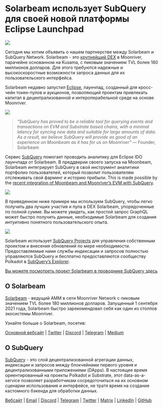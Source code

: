 # Solarbeam использует SubQuery для своей новой платформы Eclipse Launchpad

![](https://miro.medium.com/max/1400/1*ZG9NqT9GIXax5SBpNn5ipg.png)

Сегодня мы хотим объявить о нашем партнерстве между Solarbeam и SubQuery Network. Solarbeam - это [крупнейший DEX](https://defillama.com/chain/Moonriver) в Moonriver, парачейне основанном на Kusama, с пиковым значением TVL более 180 миллионов долларов. Для этого требуются надежные и высокоскоростные возможности запроса данных для их пользовательского интерфейса.

Solarbeam недавно запустил [Eclipse](https://app.solarbeam.io/eclipse), лаунчпад, созданный для кросс-чейн токен-пулов и аукционов, позволяющий проектам привлекать капитал в децентрализованной и интероперабельной среде на основе Moonriver.

![](https://miro.medium.com/max/1400/1*IbRN8EnymWvqvh0sx_PNKw.png)

> _"SubQuery has proved to be a reliable tool for querying events and transactions on EVM and Substrate based chains, with a minimal latency for syncing new data and suitable for large amounts of data. As a result, we believe SubQuery will provide as good of an experience on Moonbeam as it has for us on Moonriver"_ — Founder, Solarbeam

Сервис [SubQuery](https://subquery.network/) помогает проводить аналитику для Eclipse IDO лаунчпада от Solarbeam. В преддверии своего запуска на Moonbeam, Solarbeam интегрирует SubQuery в свой инструмент аналитики портфолио пользователей, который позволит пользователям отслеживать свой фарминг и историю прибыли. This is made possible by the [recent integration of Moonbeam and Moonriver’s EVM with SubQuery](./20211028-moonbeam-evm.md).

![](https://miro.medium.com/max/1400/1*6_iO6tLt4RxxMvs8u-F_Bg.png)

В приведенном ниже примере мы используем SubQuery, чтобы легко получить два лучших участия и пула в DEX Solarbeam, упорядоченные по полной сумме. Вы можете увидеть, как простой запрос GraphQL может быстро получить данные, необходимые Solarbeam для создания интуитивно понятного пользовательского опыта.

![](https://miro.medium.com/max/1400/1*5iCwSaU96UtDMFA1MruRlA.png)

Solarbeam использует [SubQuery Projects](https://project.subquery.network/) для управления собственным проектом и внесения обновлений по мере необходимости. Предоставляемые нами службы индексации и запросов полностью управляются SubQuery и бесплатно предоставляются сообществу Polkadot в [SubQuery’s Explorer](https://explorer.subquery.network/).

[Вы можете посмотреть проект Solarbeam в проводнике SubQuery здесь](https://explorer.subquery.network/subquery/csntest/eclipse)

## О Solarbeam

[Solarbeam](https://solarbeam.io/) - ведущий AMM в сети Moonriver Network с пиковым значением TVL более 180 миллионов долларов. Запущенный 1 сентября 2021 года, Solarbeam быстро зарекомендовал себя как один из столпов экосистемы Moonriver.

Узнайте больше о Solarbeam, посетив:

[Основной вебсайт](https://solarbeam.io/exchange/swap) | [Twitter](https://twitter.com/solarbeamio) | [Discord](http://discord.gg/rK4AjZXuwf) | [Telegram](http://t.me/solarbeamio) | [Medium](https://solarbeam.medium.com/)

## О SubQuery

[SubQuery](https://subquery.network/) - это слой децентрализованной агрегации данных, индексации и запросов между блокчейнами первого уровня и децентрализованными приложениями (DApps). В настоящее время ориентированный на проекты Polkadot и Substrate, этот data-as-a-service позволяет разработчикам сосредоточиться на их основном сценарии использования и интерфейсе, не тратя время на создание кастомного бэкенда для обработки данных.

[Вебсайт](https://subquery.network/) | [Email](mailto:hello@subquery.network) | [Discord](https://discord.com/invite/78zg8aBSMG) | [Telegram](https://t.me/subquerynetwork) | [Twitter](https://twitter.com/subquerynetwork) | [Matrix](https://matrix.to/#/#subquery:matrix.org) | [LinkedIn](https://www.linkedin.com/company/subquery) | [GitHub](https://github.com/subquery)
